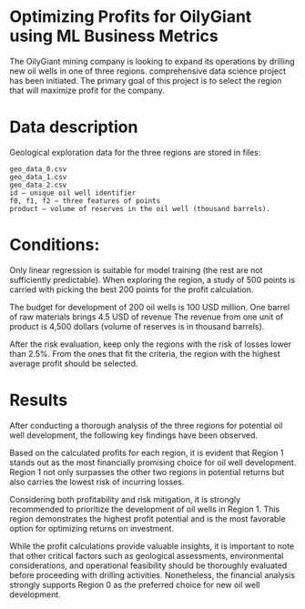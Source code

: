 # Optimizing Profits for OilyGiant using ML Business Metrics

The OilyGiant mining company is looking to expand its operations by drilling new oil wells in one of three regions. comprehensive data science project has been initiated. The primary goal of this project is to select the region that will maximize profit for the company.

# Data description

Geological exploration data for the three regions are stored in files:

    geo_data_0.csv
    geo_data_1.csv
    geo_data_2.csv
    id — unique oil well identifier
    f0, f1, f2 — three features of points
    product — volume of reserves in the oil well (thousand barrels).

# Conditions:

Only linear regression is suitable for model training (the rest are not sufficiently predictable).
When exploring the region, a study of 500 points is carried with picking the best 200 points for the profit calculation.

The budget for development of 200 oil wells is 100 USD million.
One barrel of raw materials brings 4.5 USD of revenue The revenue from one unit of product is 4,500 dollars (volume of reserves is in thousand barrels).

After the risk evaluation, keep only the regions with the risk of losses lower than 2.5%. From the ones that fit the criteria, the region with the highest average profit should be selected.

# Results

After conducting a thorough analysis of the three regions for potential oil well development, the following key findings have been observed.

Based on the calculated profits for each region, it is evident that Region 1 stands out as the most financially promising choice for oil well development. Region 1 not only surpasses the other two regions in potential returns but also carries the lowest risk of incurring losses.

Considering both profitability and risk mitigation, it is strongly recommended to prioritize the development of oil wells in Region 1. This region demonstrates the highest profit potential and is the most favorable option for optimizing returns on investment.

While the profit calculations provide valuable insights, it is important to note that other critical factors such as geological assessments, environmental considerations, and operational feasibility should be thoroughly evaluated before proceeding with drilling activities. Nonetheless, the financial analysis strongly supports Region 0 as the preferred choice for new oil well development.

